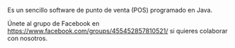 Es un sencillo software de punto de venta (POS) programado en Java.

Únete al grupo de Facebook en https://www.facebook.com/groups/455452857810521/ si quieres colaborar con nosotros.